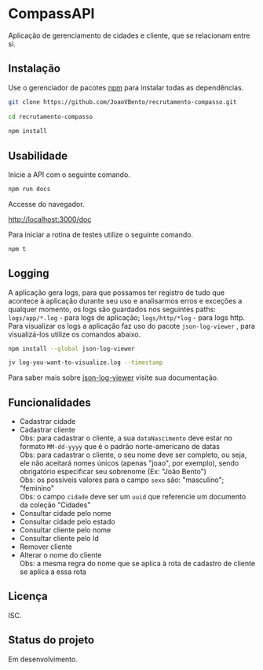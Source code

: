 
#  CompassAPI
  
  
Aplicação de gerenciamento de cidades e cliente, que se relacionam entre si.
  
  
##  Instalação
  
  
Use o gerenciador de pacotes [npm](https://www.npmjs.com/) para instalar todas as dependências.
  
  
```bash 
git clone https://github.com/JoaoVBento/recrutamento-compasso.git
  
cd recrutamento-compasso
  
npm install  
```
  
  
##  Usabilidade
  
  
Inicie a API com o seguinte comando.
  
```bash 
npm run docs 
```
  
Accesse do navegador.
  
  
[http://localhost:3000/doc]()


Para iniciar a rotina de testes utilize o seguinte comando.

```bash
npm t
```
  
##  Logging
  
  
A aplicação gera logs, para que possamos ter registro de tudo que acontece à aplicação durante seu uso e analisarmos erros e exceções a qualquer momento, os logs são guardados nos seguintes paths: `logs/app/*.log` - para logs de aplicação; `logs/http/*log` - para logs http. Para visualizar os logs a aplicação faz uso do pacote `json-log-viewer` , para visualizá-los utilize os comandos abaixo.
  
```bash
npm install --global json-log-viewer

jv log-you-want-to-visualize.log --timestamp  
```
  
Para saber mais sobre [json-log-viewer](https://github.com/gistia/json-log-viewer) visite sua documentação.
  
  
##  Funcionalidades
  
  
-   Cadastrar cidade
-   Cadastrar cliente  
Obs: para cadastrar o cliente, a sua `dataNascimento` deve estar no formato `MM-dd-yyyy` que é o padrão norte-americano de datas  
Obs: para cadastrar o cliente, o seu nome deve ser completo, ou seja, ele não aceitará nomes únicos (apenas "joao", por exemplo), sendo obrigatório especificar seu sobrenome (Ex: "João Bento")  
Obs: os possíveis valores para o campo `sexo` são: "masculino"; "feminino"  
Obs: o campo `cidade` deve ser um `uuid` que referencie um documento da coleção "Cidades"
-   Consultar cidade pelo nome
-   Consultar cidade pelo estado
-   Consultar cliente pelo nome
-   Consultar cliente pelo Id
-   Remover cliente
-   Alterar o nome do cliente  
Obs: a mesma regra do nome que se aplica à rota de cadastro de cliente se aplica a essa rota
  
##  Licença
  
ISC.
  
  
##  Status do projeto
  
Em desenvolvimento.
